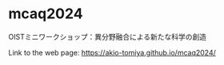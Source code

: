 # mcaq2024
OISTミニワークショップ：異分野融合による新たな科学の創造

Link to the web page: https://akio-tomiya.github.io/mcaq2024/
